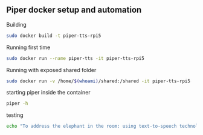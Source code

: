 ## Piper docker setup and automation

Building
```bash
sudo docker build -t piper-tts-rpi5
```

Running first time
```bash
sudo docker run --name piper-tts -it piper-tts-rpi5
```

Running with exposed shared folder
```bash
sudo docker run -v /home/$(whoami)/shared:/shared -it piper-tts-rpi5
```

starting piper inside the container
```bash
piper -h
```

testing
```bash
echo "To address the elephant in the room: using text-to-speech technology isn’t just practical, it’s a lot of fun too!" | piper --model /opt/piper/voices/aru/medium/en_GB-aru-medium.onnx --output_file /opt/welcome.wav
```
